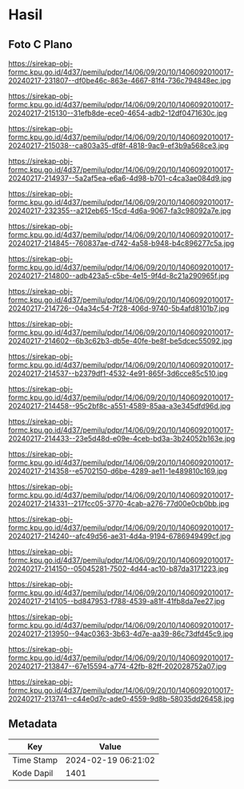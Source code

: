 # Hasil

## Foto C Plano

https://sirekap-obj-formc.kpu.go.id/4d37/pemilu/pdpr/14/06/09/20/10/1406092010017-20240217-231807--df0be46c-863e-4667-81f4-736c794848ec.jpg

https://sirekap-obj-formc.kpu.go.id/4d37/pemilu/pdpr/14/06/09/20/10/1406092010017-20240217-215130--31efb8de-ece0-4654-adb2-12df0471630c.jpg

https://sirekap-obj-formc.kpu.go.id/4d37/pemilu/pdpr/14/06/09/20/10/1406092010017-20240217-215038--ca803a35-df8f-4818-9ac9-ef3b9a568ce3.jpg

https://sirekap-obj-formc.kpu.go.id/4d37/pemilu/pdpr/14/06/09/20/10/1406092010017-20240217-214937--5a2af5ea-e6a6-4d98-b701-c4ca3ae084d9.jpg

https://sirekap-obj-formc.kpu.go.id/4d37/pemilu/pdpr/14/06/09/20/10/1406092010017-20240217-232355--a212eb65-15cd-4d6a-9067-fa3c98092a7e.jpg

https://sirekap-obj-formc.kpu.go.id/4d37/pemilu/pdpr/14/06/09/20/10/1406092010017-20240217-214845--760837ae-d742-4a58-b948-b4c896277c5a.jpg

https://sirekap-obj-formc.kpu.go.id/4d37/pemilu/pdpr/14/06/09/20/10/1406092010017-20240217-214800--adb423a5-c5be-4e15-9f4d-8c21a290965f.jpg

https://sirekap-obj-formc.kpu.go.id/4d37/pemilu/pdpr/14/06/09/20/10/1406092010017-20240217-214726--04a34c54-7f28-406d-9740-5b4afd8101b7.jpg

https://sirekap-obj-formc.kpu.go.id/4d37/pemilu/pdpr/14/06/09/20/10/1406092010017-20240217-214602--6b3c62b3-db5e-40fe-be8f-be5dcec55092.jpg

https://sirekap-obj-formc.kpu.go.id/4d37/pemilu/pdpr/14/06/09/20/10/1406092010017-20240217-214537--b2379df1-4532-4e91-865f-3d6cce85c510.jpg

https://sirekap-obj-formc.kpu.go.id/4d37/pemilu/pdpr/14/06/09/20/10/1406092010017-20240217-214458--95c2bf8c-a551-4589-85aa-a3e345dfd96d.jpg

https://sirekap-obj-formc.kpu.go.id/4d37/pemilu/pdpr/14/06/09/20/10/1406092010017-20240217-214433--23e5d48d-e09e-4ceb-bd3a-3b24052b163e.jpg

https://sirekap-obj-formc.kpu.go.id/4d37/pemilu/pdpr/14/06/09/20/10/1406092010017-20240217-214358--e5702150-d6be-4289-ae11-1e489810c169.jpg

https://sirekap-obj-formc.kpu.go.id/4d37/pemilu/pdpr/14/06/09/20/10/1406092010017-20240217-214331--217fcc05-3770-4cab-a276-77d00e0cb0bb.jpg

https://sirekap-obj-formc.kpu.go.id/4d37/pemilu/pdpr/14/06/09/20/10/1406092010017-20240217-214240--afc49d56-ae31-4d4a-9194-6786949499cf.jpg

https://sirekap-obj-formc.kpu.go.id/4d37/pemilu/pdpr/14/06/09/20/10/1406092010017-20240217-214150--05045281-7502-4d44-ac10-b87da3171223.jpg

https://sirekap-obj-formc.kpu.go.id/4d37/pemilu/pdpr/14/06/09/20/10/1406092010017-20240217-214105--bd847953-f788-4539-a81f-41fb8da7ee27.jpg

https://sirekap-obj-formc.kpu.go.id/4d37/pemilu/pdpr/14/06/09/20/10/1406092010017-20240217-213950--94ac0363-3b63-4d7e-aa39-86c73dfd45c9.jpg

https://sirekap-obj-formc.kpu.go.id/4d37/pemilu/pdpr/14/06/09/20/10/1406092010017-20240217-213847--67e15594-a774-42fb-82ff-202028752a07.jpg

https://sirekap-obj-formc.kpu.go.id/4d37/pemilu/pdpr/14/06/09/20/10/1406092010017-20240217-213741--c44e0d7c-ade0-4559-9d8b-58035dd26458.jpg


## Metadata

| Key        | Value               |
| ---------- | ------------------- |
| Time Stamp | 2024-02-19 06:21:02 |
| Kode Dapil | 1401                |



